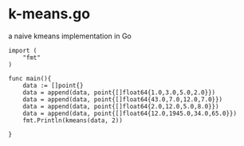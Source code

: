 # k-means.go
a naive kmeans implementation in Go


```
import (
	"fmt"
)

func main(){
	data := []point{}
	data = append(data, point{[]float64{1.0,3.0,5.0,2.0}})
	data = append(data, point{[]float64{43.0,7.0,12.0,7.0}})
	data = append(data, point{[]float64{2.0,12.0,5.0,8.0}})
	data = append(data, point{[]float64{12.0,1945.0,34.0,65.0}})
	fmt.Println(kmeans(data, 2))
	
}
```
